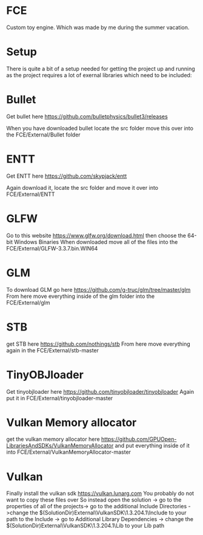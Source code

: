 # FCE
Custom toy engine. Which was made by me during the summer vacation.

# Setup
There is quite a bit of a setup needed for getting the project up and running as the project requires a lot of exernal libraries which need to be included:

# Bullet
Get bullet here https://github.com/bulletphysics/bullet3/releases

When you have downloaded bullet locate the src folder move this over into the FCE/External/Bullet folder

# ENTT
Get ENTT here https://github.com/skypjack/entt

Again download it, locate the src folder and move it over into FCE/External/ENTT

# GLFW
Go to this website https://www.glfw.org/download.html then choose the 64-bit Windows Binaries
When downloaded move all of the files into the FCE/External/GLFW-3.3.7.bin.WIN64

# GLM
To download GLM go here https://github.com/g-truc/glm/tree/master/glm
From here move everything inside of the glm folder into the FCE/External/glm

# STB
get STB here https://github.com/nothings/stb
From here move everything again in the FCE/External/stb-master

# TinyOBJloader
Get tinyobjloader here https://github.com/tinyobjloader/tinyobjloader
Again put it in FCE/External/tinyobjloader-master

# Vulkan Memory allocator
get the vulkan memory allocator here https://github.com/GPUOpen-LibrariesAndSDKs/VulkanMemoryAllocator
and put everything inside of it into FCE/External/VulkanMemoryAllocator-master

# Vulkan
Finally install the vulkan sdk https://vulkan.lunarg.com You probably do not want to copy these files over
So instead open the solution -> go to the properties of all of the projects-> go to the additional Include Directories ->change the $(SolutionDir)External\VulkanSDK\1.3.204.1\Include to your path to the Include -> go to Additional Library Dependencies -> change the $(SolutionDir)External\VulkanSDK\1.3.204.1\Lib to your Lib path
